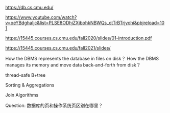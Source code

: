 https://db.cs.cmu.edu/

https://www.youtube.com/watch?v=oeYBdghaIjc&list=PLSE8ODhjZXjbohkNBWQs_otTrBTrjyohi&pbjreload=101

https://15445.courses.cs.cmu.edu/fall2020/slides/01-introduction.pdf

https://15445.courses.cs.cmu.edu/fall2021/slides/

How the DBMS represents the database in files on disk？
How the DBMS manages its memory and move data back-and-forth from disk？

thread-safe B+tree

Sorting & Aggregations

Join Algorithms







Question:
数据库的页和操作系统页区别在哪里？

